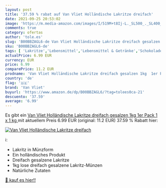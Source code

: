 ```yaml
---
layout: post
title: '37.59 % rabat auf Van Vliet Holländische Lakritze dreifach'
date: 2021-09-25 20:53:02
image: 'https://m.media-amazon.com/images/I/519M+t8Ij-L._SL500_._SL400_.jpg'
comments: true
category: ofertas
author: 'tole.es'
slug: 'B00BBZAGL6-de Van Vliet Holländische Lakritze dreifach gesalzen 1kg 1er...'
sku: 'B00BBZAGL6-de'
tags: [ 'Lakritze','Lebensmittel','Lebensmittel & Getränke','Schokolade & Süßigkeiten','Süßigkeiten & Knabbereien','van vliet', ]
actualPrice: 6.99 EUR
currency: EUR
price: 6.99
comparePrice: 11.2 EUR
prodname: 'Van Vliet Holländische Lakritze dreifach gesalzen 1kg  1er Pack  1 x 1 kg '
country: 'de'
flag: '🇩🇪'
brand: 'Van Vliet'
buyurl: 'https://www.amazon.de/dp/B00BBZAGL6/?tag=tolees0ca-21'
descuento: '37.59'
average: '6.99'
---
```


Es gibt ein [Van Vliet Holländische Lakritze dreifach gesalzen 1kg  1er Pack  1 x 1 kg ](https://www.amazon.de/dp/B00BBZAGL6/?tag=tolees0ca-21) mit aktuellem Preis 6.99 EUR (original: 11.2 EUR) 37.59 % Rabatt hier:

[![Van Vliet Holländische Lakritze dreifach](https://m.media-amazon.com/images/I/519M+t8Ij-L._SL500_._SL400_.jpg)](https://www.amazon.de/dp/B00BBZAGL6/?tag=tolees0ca-21)

ℹ️:

- Lakritz in Münzform
- Ein holländisches Produkt
- Dreifach gesalzene Lakritze
- 1kg lose dreifach gesalzene Lakritz-Münzen
- Natürliche Zutaten

[🛒 kauf es hier!!](https://www.amazon.de/dp/B00BBZAGL6/?tag=tolees0ca-21)
